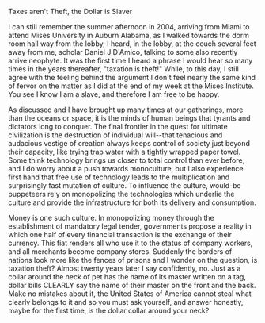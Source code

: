 
Taxes aren\'t Theft, the Dollar is Slaver

I can still remember the summer afternoon in 2004, arriving from Miami
to attend Mises University in Auburn Alabama, as I walked towards the
dorm room hall way from the lobby, I heard, in the lobby, at the couch
several feet away from me, scholar Daniel J D\'Amico, talking to some
also recently arrive neophyte. It was the first time I heard a phrase I
would hear so many times in the years thereafter, \"taxation is theft!\"
While, to this day, I still agree with the feeling behind the argument I
don\'t feel nearly the same kind of fervor on the matter as I did at the
end of my week at the Mises Institute. You see I know I am a slave, and
therefore I am free to be happy.

As discussed and I have brought up many times at our gatherings, more
than the oceans or space, it is the minds of human beings that tyrants
and dictators long to conquer. The final frontier in the quest for
ultimate civilization is the destruction of individual will\--that
tenacious and audacious vestige of creation always keeps control of
society just beyond their capacity, like trying trap water with a
tightly wrapped paper towel. Some think technology brings us closer to
total control than ever before, and I do worry about a push towards
monoculture, but I also experience first hand that free use of
technology leads to the multiplication and surprisingly fast mutation of
culture. To influence the culture, would-be puppeteers rely on
monopolizing the technologies which underlie the culture and provide the
infrastructure for both its delivery and consumption.

Money is one such culture. In monopolizing money through the
establishment of mandatory legal tender, governments propose a reality
in which one half of every financial transaction is the exchange of
their currency. This fiat renders all who use it to the status of
company workers, and all merchants become company stores. Suddenly the
borders of nations look more like the fences of prisons and I wonder on
the question, is taxation theft? Almost twenty years later I say
confidently, no. Just as a collar around the neck of pet has the name of
its master written on a tag, dollar bills CLEARLY say the name of their
master on the front and the back. Make no mistakes about it, the United
States of America cannot steal what clearly belongs to it and so you
must ask yourself, and answer honestly, maybe for the first time, is the
dollar collar around your neck?



